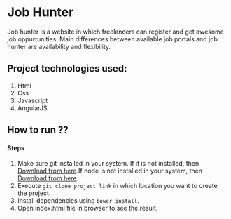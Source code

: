 # Job Hunter

Job hunter is a website in which freelancers can register and get awesome job oppurtunities. Main differences between available job portals and job hunter are availability and flexibility.

## Project technologies used:
1. Html
2. Css
3. Javascript
4. AngularJS

## How to run ??

#### Steps

1. Make sure git installed in your system. If it is not installed, then [Download from here](https://git-scm.com/downloads).If node is not installed in your system, then [Download from here](https://nodejs.org/en/download/).
2. Execute `git clone project link` in which location you want to create the project.
3. Install dependencies using `bower install`.
4. Open index.html file in browser to see the result.